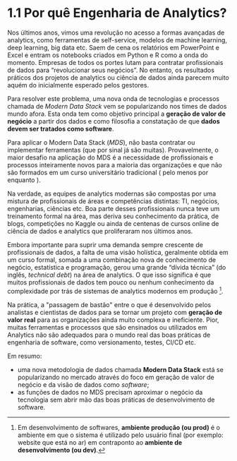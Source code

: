 # 1.1 Por quê Engenharia de Analytics?

Nos últimos anos, vimos uma revolução no acesso a formas avançadas de analytics, como ferramentas de self-service, modelos de machine learning, deep learning, big data etc. Saem de cena os relatórios em PowerPoint e Excel e entram os notebooks criados em Python e R como a onda do momento. Empresas de todos os portes lutam para contratar profissionais de dados para “revolucionar seus negócios”. No entanto, os resultados práticos dos projetos de analytics  ou ciência de dados ainda parecem muito aquém do inicialmente esperado pelos gestores.

Para resolver este problema, uma nova onda de tecnologias e processos chamada de *Modern Data Stack* vem se popularizando nos times de dados mundo afora. Esta onda tem como objetivo principal a **geração de valor de negócio** a partir dos dados e como filosofia a constatação de que **dados devem ser tratados como software**.

Para aplicar o Modern Data Stack (*MDS*), não basta contratar ou implementar ferramentas (que por sinal já são muitas). Provavelmente, o maior desafio na aplicação do MDS é a necessidade de profissionais e processos inteiramente novos para a maioria das organizações e que não são formados em um curso universitário tradicional ( pelo menos por enquanto ). 

Na verdade, as equipes de analytics modernas são compostas por uma mistura de profissionais de áreas e competências distintas: TI, negócios, engenharias, ciências etc. Boa parte desses profissionais nunca teve um treinamento formal na área, mas deriva seu conhecimento da prática, de blogs, competições no Kaggle ou ainda de centenas de cursos online de ciência de dados e analytics que proliferaram nos últimos anos.

Embora importante para suprir uma demanda sempre crescente de profissionais de dados, a falta de uma visão holística, geralmente obtida em um curso formal, somada a uma combinação nova de conhecimento de negócio, estatística e programação, gerou uma grande “dívida técnica” (do inglês, *technical debt*)  na área de analytics. O que isso significa é que muitos profissionais de dados tem pouco ou nenhum conhecimento da complexidade por trás de sistemas de analytics modernos em produção [^label1]. 

Na prática, a "passagem de bastão" entre o que é desenvolvido pelos analistas e cientistas de dados para se tornar um projeto com **geração de valor real** para as organizações ainda muito complexa e ineficiente.  Pior, muitas ferramentas e processos que são ensinados ou utilizados em Analytics não são adequados para o mundo real das boas práticas de engenharia de software, como versionamento, testes, CI/CD etc. 

Em resumo: 

*  uma nova metodologia de dados chamada **Modern Data Stack** está se popularizando no mercado através do foco em geração de valor de negócio e da visão de dados como *software*;
* as funções de dados no MDS precisam aproximar o negócio da tecnologia sem abrir mão das boas práticas de desenvolvimento de software.


[^label1]: Em desenvolvimento de softwares, **ambiente produção (ou prod)** é o ambiente em que o sistema é utilizado pelo usuário final (por exemplo: website que está no ar) em contraponto ao **ambiente de desenvolvimento (ou dev)**.
